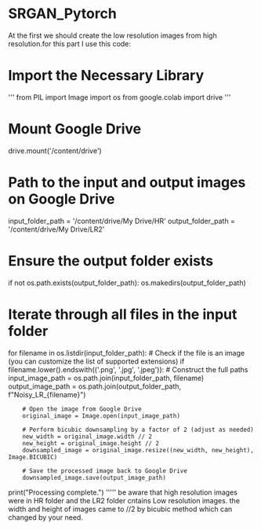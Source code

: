 # SRGAN_Pytorch
At the first we should create the low resolution images from high resolution.for this part I use this code:

# Import the Necessary Library
'''
from PIL import Image
import os
from google.colab import drive
'''

# Mount Google Drive
drive.mount('/content/drive')

# Path to the input and output images on Google Drive
input_folder_path = '/content/drive/My Drive/HR'
output_folder_path = '/content/drive/My Drive/LR2'

# Ensure the output folder exists
if not os.path.exists(output_folder_path):
    os.makedirs(output_folder_path)

# Iterate through all files in the input folder
for filename in os.listdir(input_folder_path):
    # Check if the file is an image (you can customize the list of supported extensions)
    if filename.lower().endswith(('.png', '.jpg', '.jpeg')):
        # Construct the full paths
        input_image_path = os.path.join(input_folder_path, filename)
        output_image_path = os.path.join(output_folder_path, f"Noisy_LR_{filename}")

        # Open the image from Google Drive
        original_image = Image.open(input_image_path)

        # Perform bicubic downsampling by a factor of 2 (adjust as needed)
        new_width = original_image.width // 2
        new_height = original_image.height // 2
        downsampled_image = original_image.resize((new_width, new_height), Image.BICUBIC)

        # Save the processed image back to Google Drive
        downsampled_image.save(output_image_path)

print("Processing complete.")
'''''
be aware that high resolution images were in HR folder and the LR2 folder cntains Low resolution images. the width and height of images came to //2 by bicubic method which can changed by your need.
